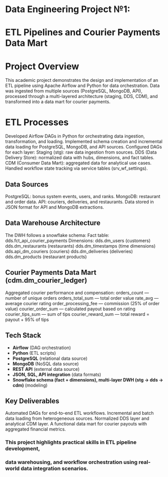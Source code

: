 # Data Engineering Project №1:
# ETL Pipelines and Courier Payments Data Mart  

# Project Overview

This academic project demonstrates the design and implementation of an 
ETL pipeline using Apache Airflow and Python for data orchestration. 
Data was ingested from multiple sources (PostgreSQL, MongoDB, API), 
processed through a multi-layered architecture (staging, DDS, CDM), 
and transformed into a data mart for courier payments.

# ETL Processes

Developed Airflow DAGs in Python for orchestrating data ingestion, transformation, and loading.
Implemented schema creation and incremental data loading for PostgreSQL, MongoDB, and API sources.
Configured DAGs for each layer:
    Staging (stg): raw data ingestion from sources.
    DDS (Data Delivery Store): normalized data with hubs, dimensions, and fact tables.
    CDM (Consumer Data Mart): aggregated data for analytical use cases.
Handled workflow state tracking via service tables (srv_wf_settings).

## Data Sources

PostgreSQL: bonus system events, users, and ranks.
MongoDB: restaurant and order data.
API: couriers, deliveries, and restaurants.
Data stored in JSON format for API and MongoDB extractions.

## Data Warehouse Architecture

The DWH follows a snowflake schema:
Fact table: dds.fct_api_courier_payments
Dimensions:
    dds.dm_users (customers)
    dds.dm_restaurants (restaurants)
    dds.dm_timestamps (time dimensions)
    dds.api_dm_couriers (couriers)
    dds.dm_deliveries (deliveries)
    dds.dm_products (restaurant products)

##  Courier Payments Data Mart (cdm.dm_courier_ledger)

Aggregated courier performance and compensation:
orders_count — number of unique orders
orders_total_sum — total order value
rate_avg — average courier rating
order_processing_fee — commission (25% of order value)
courier_order_sum — calculated payout based on rating
courier_tips_sum — sum of tips
courier_reward_sum — total reward = payout + 95% of tips

## Tech Stack

- **Airflow** (DAG orchestration)  
- **Python** (ETL scripts)  
- **PostgreSQL** (relational data source)  
- **MongoDB** (NoSQL data source)  
- **REST API** (external data source)  
- **JSON, SQL, API integration** (data formats)
- **Snowflake schema (fact + dimensions), multi-layer DWH (stg → dds → cdm)** (modeling)

##  Key Deliverables

Automated DAGs for end-to-end ETL workflows.
Incremental and batch data loading from heterogeneous sources.
Normalized DDS layer and analytical CDM layer.
A functional data mart for courier payouts with aggregated financial metrics.

###  This project highlights practical skills in ETL pipeline development, 
### data warehousing, and workflow orchestration using real-world data integration scenarios.
